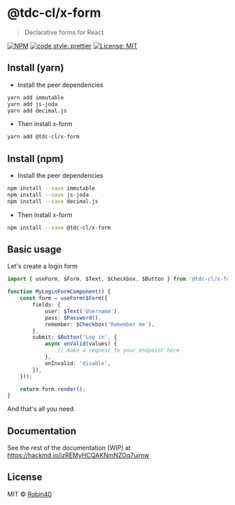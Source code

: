 # @tdc-cl/x-form

> Declarative forms for React

[![NPM](https://img.shields.io/npm/v/@tdc-cl/x-form.svg)](https://www.npmjs.com/package/@tdc-cl/x-form) [![code style: prettier](https://img.shields.io/badge/code_style-prettier-ff69b4.svg?style=flat-square)](https://github.com/prettier/prettier) [![License: MIT](https://img.shields.io/badge/License-MIT-yellow.svg)](https://opensource.org/licenses/MIT)

## Install (yarn)
- Install the peer dependencies
```bash
yarn add immutable
yarn add js-joda
yarn add decimal.js
```

- Then install x-form
```bash
yarn add @tdc-cl/x-form
```

## Install (npm)
- Install the peer dependencies
```bash
npm install --save immutable
npm install --save js-joda
npm install --save decimal.js
```

- Then install x-form
```bash
npm install --save @tdc-cl/x-form
```

## Basic usage
Let's create a login form
```typescript jsx
import { useForm, $Form, $Text, $Checkbox, $Button } from '@tdc-cl/x-form';

function MyLoginFormComponent() {
    const form = useForm($Form({
        fields: {
            user: $Text('Username'),
            pass: $Password(),
            remember: $Checkbox('Remember me'),
        },
        submit: $Button('Log in', {
            async onValid(values) {
                // make a request to your endpoint here
            },
            onInvalid: 'disable',
        }),
    }));

    return form.render();
}
```
And that's all you need.

## Documentation

See the rest of the documentation (WIP) at https://hackmd.io/izREMyHCQAKNmNZOq7ujmw

## License

MIT © [Robin40](https://github.com/Robin40)
